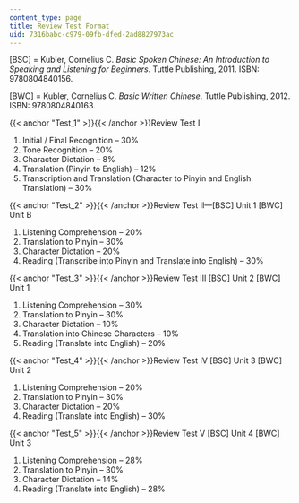 ```yaml
---
content_type: page
title: Review Test Format
uid: 7316babc-c979-09fb-dfed-2ad8827973ac
---
```


\[BSC\] = Kubler, Cornelius C. _Basic Spoken Chinese: An Introduction to Speaking and Listening for Beginners_. Tuttle Publishing, 2011. ISBN: 9780804840156.

\[BWC\] = Kubler, Cornelius C. _Basic Written Chinese_. Tuttle Publishing, 2012. ISBN: 9780804840163.

{{< anchor "Test_1" >}}{{< /anchor >}}Review Test I

1.  Initial / Final Recognition – 30%
2.  Tone Recognition – 20%
3.  Character Dictation – 8%
4.  Translation (Pinyin to English) – 12%
5.  Transcription and Translation (Character to Pinyin and English Translation) – 30%

{{< anchor "Test_2" >}}{{< /anchor >}}Review Test II—\[BSC\] Unit 1 \[BWC\] Unit B

1.  Listening Comprehension – 20%
2.  Translation to Pinyin – 30%
3.  Character Dictation – 20%
4.  Reading (Transcribe into Pinyin and Translate into English) – 30%

{{< anchor "Test_3" >}}{{< /anchor >}}Review Test III \[BSC\] Unit 2 \[BWC\] Unit 1

1.  Listening Comprehension – 30%
2.  Translation to Pinyin – 30%
3.  Character Dictation – 10%
4.  Translation into Chinese Characters – 10%
5.  Reading (Translate into English) – 20%

{{< anchor "Test_4" >}}{{< /anchor >}}Review Test IV \[BSC\] Unit 3 \[BWC\] Unit 2

1.  Listening Comprehension – 20%
2.  Translation to Pinyin – 30%
3.  Character Dictation – 20%
4.  Reading (Translate into English) – 30%

{{< anchor "Test_5" >}}{{< /anchor >}}Review Test V \[BSC\] Unit 4 \[BWC\] Unit 3

1.  Listening Comprehension – 28%
2.  Translation to Pinyin – 30%
3.  Character Dictation – 14%
4.  Reading (Translate into English) – 28%